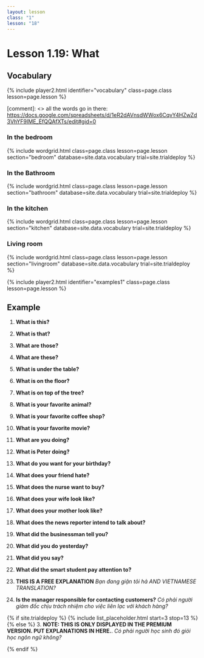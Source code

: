 ```yaml
---
layout: lesson
class: "1"
lesson: "18"
---
```



# Lesson 1.19: What


## Vocabulary 
{% include player2.html identifier="vocabulary" class=page.class lesson=page.lesson %}

[comment]: <>  all the words go in there: https://docs.google.com/spreadsheets/d/1eR2dAVnsdWWox6CqvY4HZwZd3VhYF9IME_EfQQAfXTs/edit#gid=0

### In the bedroom
{% include wordgrid.html 
		class=page.class 
		lesson=page.lesson 
		section="bedroom"
		database=site.data.vocabulary 
		trial=site.trialdeploy %}

### In the Bathroom 
{% include wordgrid.html 
		class=page.class 
		lesson=page.lesson 
		section="bathroom"
		database=site.data.vocabulary 
		trial=site.trialdeploy %}
		
### In the kitchen 
{% include wordgrid.html 
		class=page.class 
		lesson=page.lesson 
		section="kitchen"
		database=site.data.vocabulary 
		trial=site.trialdeploy %}
		
### Living room 
{% include wordgrid.html 
		class=page.class 
		lesson=page.lesson 
		section="livingroom"
		database=site.data.vocabulary 
		trial=site.trialdeploy %}








{% include player2.html identifier="examples1" class=page.class lesson=page.lesson %}

## Example
1. **What is this?**
2. **What is that?**
3. **What are those?**
4. **What are these?**
5. **What is under the table?**
6. **What is on the floor?**
7. **What is on top of the tree?**
8. **What is your favorite animal?**
9. **What is your favorite coffee shop?**
10. **What is your favorite movie?**
11. **What are you doing?**
12. **What is Peter doing?**
13. **What do you want for your birthday?**
14. **What does your friend hate?**
15. **What does the nurse want to buy?**
16. **What does your wife look like?**
17. **What does your mother look like?**
18. **What does the news reporter intend to talk about?**
19. **What did the businessman tell you?**
20. **What did you do yesterday?**
21. **What did you say?**
22. **What did the smart student pay attention to?**



1. **THIS IS A FREE EXPLANATION**
*Bạn đang giận tôi hả AND VIETNAMESE TRANSLATION?*  
2. **Is the manager responsible for contacting customers?**
*Có phải người giám đốc chịu trách nhiệm cho việc liên lạc với khách hàng?*


{% if site.trialdeploy %}
	{% include list_placeholder.html start=3 stop=13 %}
	{% else %}
3. **NOTE: THIS IS ONLY DISPLAYED IN THE PREMIUM VERSION. PUT EXPLANATIONS IN HERE.**.
*Có phải người học sinh đó giỏi học ngôn ngữ không?*





{% endif %}